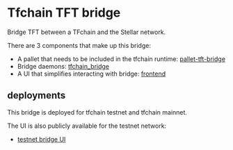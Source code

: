 # Tfchain TFT bridge

Bridge TFT between a TFchain and the Stellar network.

There are 3 components that make up this bridge:

- A pallet that needs to be included in the tfchain runtime: [pallet-tft-bridge](./pallet-tft-bridge)
- Bridge daemons: [tfchain_bridge](./tfchain_bridge)
- A UI that simplifies interacting with bridge: [frontend](./tfchain_bridge/frontend)

## deployments

This bridge is deployed for tfchain testnet and tfchain mainnet.

The UI is also publicly available for the testnet network:

- [testnet bridge UI](https://bridge.test.grid.tf/)
